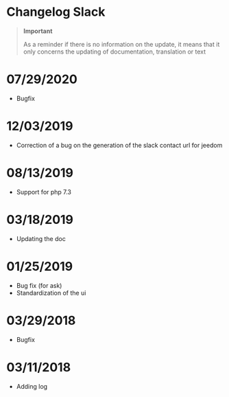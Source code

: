 # Changelog Slack

>**Important**
>
>As a reminder if there is no information on the update, it means that it only concerns the updating of documentation, translation or text

# 07/29/2020

- Bugfix

# 12/03/2019

- Correction of a bug on the generation of the slack contact url for jeedom

# 08/13/2019

- Support for php 7.3

# 03/18/2019

- Updating the doc

# 01/25/2019

- Bug fix (for ask)
- Standardization of the ui

# 03/29/2018

- Bugfix

# 03/11/2018

- Adding log
